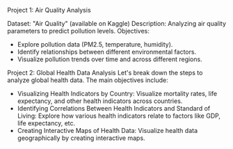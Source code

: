 
Project 1: Air Quality Analysis

Dataset: "Air Quality" (available on Kaggle)
Description: Analyzing air quality parameters to predict pollution levels.
Objectives:
* Explore pollution data (PM2.5, temperature, humidity).
* Identify relationships between different environmental factors.
* Visualize pollution trends over time and across different regions.


Project 2: Global Health Data Analysis
Let's break down the steps to analyze global health data. The main objectives include:

* Visualizing Health Indicators by Country: Visualize mortality rates, life expectancy, and other health indicators across countries.
* Identifying Correlations Between Health Indicators and Standard of Living: Explore how various health indicators relate to factors like GDP, life expectancy, etc.
* Creating Interactive Maps of Health Data: Visualize health data geographically by creating interactive maps.
